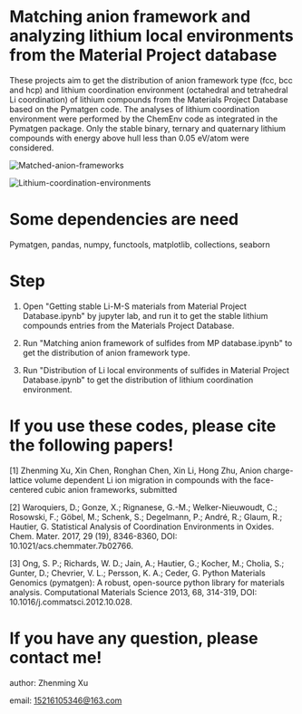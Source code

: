# Matching anion framework and analyzing lithium local environments from the Material Project database

These projects aim to get the distribution of anion framework type (fcc, bcc and hcp) and lithium coordination environment (octahedral and tetrahedral Li coordination) of lithium compounds from the Materials Project Database based on the Pymatgen code. The analyses of lithium coordination environment were performed by the ChemEnv code as integrated in the Pymatgen package. Only the stable binary, ternary and quaternary lithium compounds with energy above hull less than 0.05 eV/atom were considered. 

![Matched-anion-frameworks](https://github.com/zhenming-xu/Matching-anion-framework-and-Li-local-environments-from-MP-database/blob/master/Matched-anion-frameworks.png)



![Lithium-coordination-environments](https://github.com/zhenming-xu/Matching-anion-framework-and-Li-local-environments-from-MP-database/blob/master/Lithium-coordination-environments.png)

# Some dependencies are need
Pymatgen, pandas, numpy, functools, matplotlib, collections, seaborn


# Step
1. Open "Getting stable Li-M-S materials from Material Project Database.ipynb" by jupyter lab, and run it to get the stable lithium compounds entries from the Materials Project Database.

2. Run "Matching anion framework of sulfides from MP database.ipynb" to get the distribution of anion framework type.

3. Run "Distribution of Li local environments of sulfides in Material Project Database.ipynb" to get the distribution of lithium coordination environment.


# If you use these codes, please cite the following papers!
[1] Zhenming Xu, Xin Chen, Ronghan Chen, Xin Li, Hong Zhu, Anion charge-lattice volume dependent Li ion migration in compounds  with the face-centered cubic anion frameworks, submitted

[2] Waroquiers, D.; Gonze, X.; Rignanese, G.-M.; Welker-Nieuwoudt, C.; Rosowski, F.; Göbel, M.; Schenk, S.; Degelmann, P.; André, R.; Glaum, R.; Hautier, G. Statistical Analysis of Coordination Environments in Oxides. Chem. Mater. 2017, 29 (19), 8346-8360, DOI: 10.1021/acs.chemmater.7b02766.

[3] Ong, S. P.; Richards, W. D.; Jain, A.; Hautier, G.; Kocher, M.; Cholia, S.; Gunter, D.; Chevrier, V. L.; Persson, K. A.; Ceder, G. Python Materials Genomics (pymatgen): A robust, open-source python library for materials analysis. Computational Materials Science 2013, 68, 314-319, DOI: 10.1016/j.commatsci.2012.10.028.


# If you have any question, please contact me!

 author: Zhenming Xu
 
 email: 15216105346@163.com
